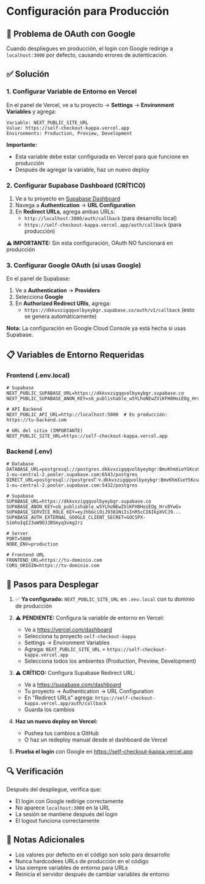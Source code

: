 # Configuración para Producción

## 🔐 Problema de OAuth con Google

Cuando despliegues en producción, el login con Google redirige a `localhost:3000` por defecto, causando errores de autenticación.

## ✅ Solución

### 1. Configurar Variable de Entorno en Vercel

En el panel de Vercel, ve a tu proyecto → **Settings** → **Environment Variables** y agrega:

```
Variable: NEXT_PUBLIC_SITE_URL
Value: https://self-checkout-kappa.vercel.app
Environments: Production, Preview, Development
```

**Importante:** 
- Esta variable debe estar configurada en Vercel para que funcione en producción
- Después de agregar la variable, haz un nuevo deploy

### 2. Configurar Supabase Dashboard (CRÍTICO)

1. Ve a tu proyecto en [Supabase Dashboard](https://supabase.com/dashboard)
2. Navega a **Authentication** → **URL Configuration**
3. En **Redirect URLs**, agrega ambas URLs:
   - `http://localhost:3000/auth/callback` (para desarrollo local)
   - `https://self-checkout-kappa.vercel.app/auth/callback` (para producción)

**⚠️ IMPORTANTE:** Sin esta configuración, OAuth NO funcionará en producción

### 3. Configurar Google OAuth (si usas Google)

En el panel de Supabase:
1. Ve a **Authentication** → **Providers**
2. Selecciona **Google**
3. En **Authorized Redirect URIs**, agrega:
   - `https://dkkvxzigqqvolbyeybgr.supabase.co/auth/v1/callback` (esto se genera automáticamente)
   
**Nota:** La configuración en Google Cloud Console ya está hecha si usas Supabase.

## 📋 Variables de Entorno Requeridas

### Frontend (.env.local)

```env
# Supabase
NEXT_PUBLIC_SUPABASE_URL=https://dkkvxzigqqvolbyeybgr.supabase.co
NEXT_PUBLIC_SUPABASE_ANON_KEY=sb_publishable_w5YLhoNEwZViKFH8HoiEOg_Hru9YwGv

# API Backend
NEXT_PUBLIC_API_URL=http://localhost:5000  # En producción: https://tu-backend.com

# URL del sitio (IMPORTANTE)
NEXT_PUBLIC_SITE_URL=https://self-checkout-kappa.vercel.app
```

### Backend (.env)

```env
# Database
DATABASE_URL=postgresql://postgres.dkkvxzigqqvolbyeybgr:BmvKhmXieYSKcu9F@aws-1-eu-central-2.pooler.supabase.com:6543/postgres
DIRECT_URL=postgresql://postgresिप.dkkvxzigqqvolbyeybgr:BmvKhmXieYSKcu9F@aws-1-eu-central-2.pooler.supabase.com:5432/postgres

# Supabase
SUPABASE_URL=https://dkkvxzigqqvolbyeybgr.supabase.co
SUPABASE_ANON_KEY=sb_publishable_w5YLhoNEwZViKFH8HoiEOg_Hru9YwGv
SUPABASE_SERVICE_ROLE_KEY=eyJhbGciOiJ9381NiIsInR5cCI6IkpXVCJ9...
SUPABASE_AUTH_EXTERNAL_GOOGLE_CLIENT_SECRET=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

# Server
PORT=5000
NODE_ENV=production

# Frontend URL
FRONTEND_URL=https://tu-dominio.com
CORS_ORIGIN=https://tu-dominio.com
```

## 🚀 Pasos para Desplegar

1. ✅ **Ya configurado:** `NEXT_PUBLIC_SITE_URL` en `.env.local` con tu dominio de producción

2. ⚠️ **PENDIENTE:** Configura la variable de entorno en Vercel:
   - Ve a https://vercel.com/dashboard
   - Selecciona tu proyecto `self-checkout-kappa`
   - Settings → Environment Variables
   - Agrega: `NEXT_PUBLIC_SITE_URL` = `https://self-checkout-kappa.vercel.app`
   - Selecciona todos los ambientes (Production, Preview, Development)

3. ⚠️ **CRÍTICO:** Configura Supabase Redirect URL:
   - Ve a https://supabase.com/dashboard
   - Tu proyecto → Authentication → URL Configuration
   - En "Redirect URLs" agrega: `https://self-checkout-kappa.vercel.app/auth/callback`
   - Guarda los cambios

4. **Haz un nuevo deploy en Vercel:**
   - Pushea tus cambios a GitHub
   - O haz un redeploy manual desde el dashboard de Vercel

5. **Prueba el login** con Google en https://self-checkout-kappa.vercel.app

## 🔍 Verificación

Después del despliegue, verifica que:
- El login con Google redirige correctamente
- No aparece `localhost:3000` en la URL
- La sesión se mantiene después del login
- El logout funciona correctamente

## 📝 Notas Adicionales

- Los valores por defecto en el código son solo para desarrollo
- Nunca hardcodees URLs de producción en el código
- Usa siempre variables de entorno para URLs
- Reinicia el servidor después de cambiar variables de entorno

